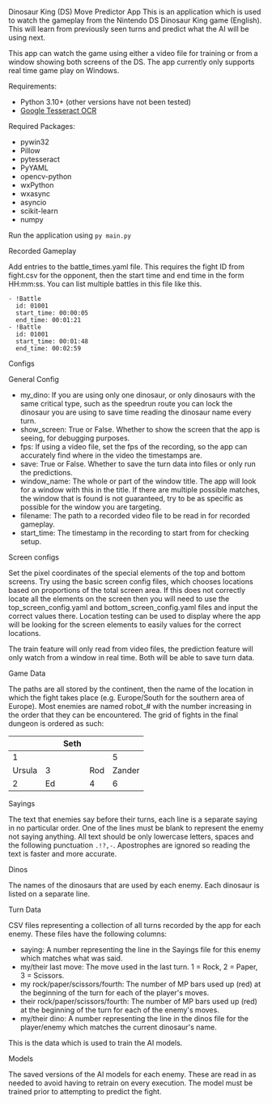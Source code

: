 Dinosaur King (DS) Move Predictor App
This is an application which is used to watch the gameplay from the Nintendo DS Dinosaur King game (English). This will learn from previously seen turns and predict what the AI will be using next.

This app can watch the game using either a video file for training or from a window showing both screens of the DS. The app currently only supports real time game play on Windows.

Requirements:
- Python 3.10+ (other versions have not been tested)
- [Google Tesseract OCR](https://github.com/tesseract-ocr/tesseract)

Required Packages:
- pywin32
- Pillow
- pytesseract
- PyYAML
- opencv-python
- wxPython
- wxasync
- asyncio
- scikit-learn
- numpy

Run the application using `py main.py`

Recorded Gameplay

Add entries to the battle_times.yaml file. This requires the fight ID from fight.csv for the opponent, then the start time and end time in the form HH:mm:ss. You can list multiple battles in this file like this.

    - !Battle
      id: 01001
      start_time: 00:00:05
      end_time: 00:01:21
    - !Battle
      id: 01001
      start_time: 00:01:48
      end_time: 00:02:59

Configs

General Config

- my_dino: If you are using only one dinosaur, or only dinosaurs with the same critical type, such as the speedrun route you can lock the dinosaur you are using to save time reading the dinosaur name every turn.
- show_screen: True or False. Whether to show the screen that the app is seeing, for debugging purposes.
- fps: If using a video file, set the fps of the recording, so the app can accurately find where in the video the timestamps are.
- save: True or False. Whether to save the turn data into files or only run the predictions.
- window_name: The whole or part of the window title. The app will look for a window with this in the title. If there are multiple possible matches, the window that is found is not guaranteed, try to be as specific as possible for the window you are targeting.
- filename: The path to a recorded video file to be read in for recorded gameplay.
- start_time: The timestamp in the recording to start from for checking setup.

Screen configs

Set the pixel coordinates of the special elements of the top and bottom screens. Try using the basic screen config files, which chooses locations based on proportions of the total screen area. If this does not correctly locate all the elements on the screen then you will need to use the top_screen_config.yaml and bottom_screen_config.yaml files and input the correct values there. Location testing can be used to display where the app will be looking for the screen elements to easily values for the correct locations.

The train feature will only read from video files, the prediction feature will only watch from a window in real time. Both will be able to save turn data.

Game Data

The paths are all stored by the continent, then the name of the location in which the fight takes place (e.g. Europe/South for the southern area of Europe). Most enemies are named robot_# with the number increasing in the order that they can be encountered.
The grid of fights in the final dungeon is ordered as such:

|        |    | Seth |     |        |
|--------|----|------|-----|--------|
| 1      |    |      |     | 5      |
| Ursula | 3  |      | Rod | Zander |
| 2      | Ed |      | 4   | 6      |

Sayings

The text that enemies say before their turns, each line is a separate saying in no particular order. One of the lines must be blank to represent the enemy not saying anything. All text should be only lowercase letters, spaces and the following punctuation `.!?,-`. Apostrophes are ignored so reading the text is faster and more accurate.

Dinos

The names of the dinosaurs that are used by each enemy. Each dinosaur is listed on a separate line.

Turn Data

CSV files representing a collection of all turns recorded by the app for each enemy. These files have the following columns:

- saying: A number representing the line in the Sayings file for this enemy which matches what was said.
- my/their last move: The move used in the last turn. 1 = Rock, 2 = Paper, 3 = Scissors.
- my rock/paper/scissors/fourth: The number of MP bars used up (red) at the beginning of the turn for each of the player's moves.
- their rock/paper/scissors/fourth: The number of MP bars used up (red) at the beginning of the turn for each of the enemy's moves.
- my/their dino: A number representing the line in the dinos file for the player/enemy which matches the current dinosaur's name.

This is the data which is used to train the AI models.

Models

The saved versions of the AI models for each enemy. These are read in as needed to avoid having to retrain on every execution. The model must be trained prior to attempting to predict the fight.